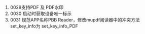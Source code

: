 1. 0029支持PDF 及 PDF水印
2. 0030 启动时获取设备唯一标示
3. 0031 规范APP名称PBB Reader，修改mupdf阅读器中的冲突方法set_key_info为 set_key_info_PDF 
